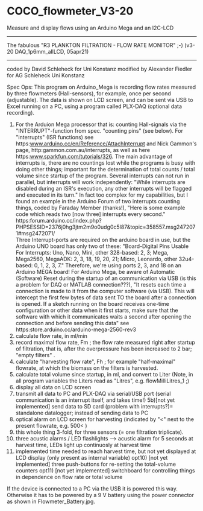 # COCO_flowmeter_V3-20
Measure and display flows using an Arduino Mega and an I2C-LCD

 *********************************************************************
 The fabulous "R3 PLANKTON FILTRATION - FLOW RATE MONITOR" ;-)  (v3-20 DAQ_1p6mm_allLCD, 05apr21)

 ************************************************************************
 coded by David Schleheck for Uni Konstanz
 modified by Alexander Fiedler for AG Schleheck Uni Konstanz
        
 Spec Ops:
 This program on Arduino_Mega is recording flow rates measured by three flowmeters (Hall-sensors), for example, once per second (adjustable). 
 The data is shown on LCD screen, and can be sent via USB to Excel running on a PC, using a program called PLX-DAQ (optional data recording).

 1) For the Arduion Mega processor that is: counting Hall-signals via the "INTERRUPT"-function from spec. "counting pins" (see below).
    For "interrupts" (ISR functions) see https:www.arduino.cc/en/Reference/AttachInterrupt 
    and Nick Gammon's page, http:gammon.com.au/interrupts, as well as here https:www.sparkfun.com/tutorials/326. 
    The main advantage of interrupts is, there are no countings lost while the programs is busy with doing other things; important for the determination 
    of total counts / total volume since startup of the program. Several interrupts can not run in parallel, but 
    interrupts will work independently: "While interrupts are disabled during an ISR's execution, any other interrupts will be flagged and executed in its turn."
    In fact too complex for my capabilities, but I found an example in the Arduino Forum of two interrupts counting things, coded by Faraday Member (thanks!), 
    "Here is some example code which reads two [now three] interrupts every second."
    https:forum.arduino.cc/index.php?PHPSESSID=2376j0hg3jtm2m9o0udg0c5l87&topic=358557.msg2472071#msg2472071/  
    Three Interrupt-ports are required on the arduino board in use, but the Arduino UNO board has only two of these:
      "Board-Digital Pins Usable For Interrupts:
       Uno, Nano, Mini, other 328-based:  2, 3;
       Mega, Mega2560, MegaADK:           2, 3, 18, 19, 20, 21;
       Micro, Leonardo, other 32u4-based: 0, 1, 2, 3, 7."
    Therefore, we're using ports 2, 3, and 18 on an Arduino MEGA board!
    For Arduino Mega, be aware of Automatic (Software) Reset during the startup of an communication via USB 
    (is this a problem for DAQ or MATLAB connection???),
    "It resets each time a connection is made to it from the computer software (via USB).
    This will intercept the first few bytes of data sent TO the board after a connection 
    is opened. If a sketch running on the board receives one-time configuration or other
    data when it first starts, make sure that the software with which it communicates waits
    a second after opening the connection and before sending this data"
    see https:store.arduino.cc/arduino-mega-2560-rev3
 2) calculate flow rate, in ml/min
 3) record maximal flow rate, Fm ; the flow rate measured right after startup of filtration, that is, after the overpressure has been increased to 2 bar; "empty filters" .
 4) calculate "harvesting flow rate", Fh ; for example "half-maximal" flowrate, at which the biomass on the filters is harvested.
 3) calculate total volume since startup, in ml, and convert to Liter (Note, in all program variables the Liters read as "Litres", e.g. flowMilliLitres_1 ;)
 4) display all data on LCD screen
 5) transmit all data to PC and PLX-DAQ via serial/USB port (serial communication is an interrupt itself, and takes time!)
 5b)[not yet implemented] send data to SD card (problem with interrupts?)= standalone datalogger; instead of sending data to PC 
 6) optical alarm on LCD screen for harvesting (indicated by "<" next to the present flowrate, e.g. 500<   )
 7) this whole thing 3-fold, for three sensors (= one filtration triplicate).
 8) three acustic alarms  / LED flashlights --> acustic alarm for 5 seconds at harvest time, LEDs light up continuosly at harvest time
 9) implemented time needed to reach harvest time, but not yet displayed at LCD display (only present as internal variable)
 opt10) [not yet implemented] three push-buttons for re-setting the total-volume counters
 opt11) [not yet implemented] switchboard for controlling things in dependence on flow rate or total volume


If the device is connected to a PC via the USB it is powered this way. Otherwise it has to be powered by a 9 V battery using the power connector as shown in Flowmeter_Battery.jpg.
